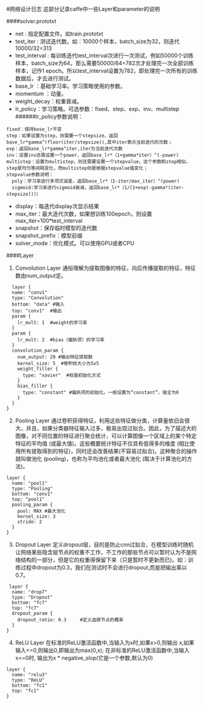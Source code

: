 #网络设计日志
这部分记录caffe中一些Layer和parameter的说明

####solver.prototxt
* net : 指定配置文件。如train.prototxt
* test_iter :  测试迭代数。如：10000个样本，batch_size为32，则迭代10000/32=313
* test_interval :  每训练迭代test_interval次进行一次测试，例如50000个训练样本，batch_size为64，那么需要50000/64=782次才处理完一次全部训练样本，记作1 epoch。所以test_interval设置为782，即处理完一次所有的训练数据后，才去进行测试。
* base_lr ：基础学习率。学习策略使用的参数。
* momentum ：动量。
* weight_decay：权重衰减。
* lr_policy：学习策略。可选参数：fixed、step、exp、inv、multistep
######lr_policy参数说明：
```
fixed：保持base_lr不变
step：如果设置为step，则需要一个stepsize，返回        
base_lr*gamma^(floor(iter/stepsize)),其中iter表示当前迭代的次数；
exp：返回base_lr*gamma^iter,iter为当前迭代次数
inv：设置inv还需设置一个power，返回base_lr*（1+gamma*iter）^(-power)
multistep：设置为multistep，则还需要设置一个stepvalue，这个参数和step相似，step是均匀等间隔变化，而multistep则是根据stepvalue值变化；
stepvalue参数说明：
  poly：学习率进行多项式误差，返回base_lr*（1-iter/max_iter）^(power)
  sigmoid:学习率进行sigmoid衰减，返回base_lr*（1/(1+exp(-gamma*(iter-stepsize)))）
```
* display：每迭代display次显示结果
* max_iter：最大迭代次数，如果想训练100epoch，则设置max_iter=100*test_interval
* snapshot：保存临时模型的迭代数
* snapshot_prefix：模型前缀
* solver_mode：优化模式。可以使用GPU或者CPU

####Layer
1. Convolution Layer
通俗理解为提取图像的特征，向后传播提取的特征，特征数由num_output定。
```
  layer {
  name: "conv1"
  type: "Convolution"
  bottom: "data" #输入
  top: "conv1"  #输出
  param { 
    lr_mult: 1  #weight的学习率
  }
  param {
    lr_mult: 2  #bias（偏执项）的学习率
  }
  convolution_param {
    num_output: 20 #输出特征提取数
    kernel_size: 5  #卷积核大小为5x5
    weight_filler {
      type: "xavier"  #权值初始化方式
    }
    bias_filler {
      type: "constant" #偏执项的初始化。一般设置为“constant”，值全为0
    }
  }
}
```  
2. Pooling Layer
通过卷积获得特征，利用这些特征做分类，计算量依旧会很大，并且，如果分类器特征输入过多，极易出现过拟合。因此，为了描述大的图像，对不同位置的特征进行聚合统计，可以计算图像一个区域上的某个特定特征的平均值 (或最大值)。这些概要统计特征不仅具有低得多的维度 (相比使用所有提取得到的特征)，同时还会改善结果(不容易过拟合)。这种聚合的操作就叫做池化 (pooling)，也称为平均池化或者最大池化 (取决于计算池化的方法)。
```
layer {
  name: "pool1"
  type: "Pooling"
  bottom: "conv1"
  top: "pool1"
  pooling_param {
    pool: MAX #最大池化
    kernel_size: 3
    stride: 2
  }
}
```
3. Dropout Layer
定义dropout层，目的是防止cnn过拟合，在模型训练时随机让网络某些隐含层节点的权重不工作，不工作的那些节点可以暂时认为不是网络结构的一部分，但是它的权重得保留下来（只是暂时不更新而已)。如：训练过程中dropout为0.3，我们在测试时不会进行dropout,而是把输出乘以0.7。
```
 layer {          
  name: "drop7"  
  type: "Dropout"  
  bottom: "fc7"  
  top: "fc7"  
  dropout_param {  
    dropout_ratio: 0.3     #定义选择节点的概率  
  }  
} 
```
4. ReLU Layer
在标准的ReLU激活函数中,当输入为x时,如果x>0,则输出 x,如果输入<=0,则输出0,即输出为max(0,x);
在非标准的ReLU激活函数中,当输入x<=0时, 输出为x * negative_slop(它是一个参数,默认为0)
```
layer {
  name: "relu3"
  type: "ReLU"
  bottom: "fc1"
  top: "fc1"
}
```
